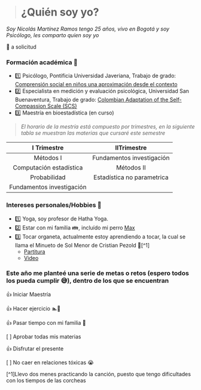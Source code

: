 > # ¿Quién soy yo? 

*Soy Nicolás Martínez Ramos tengo 25 años, vivo en Bogotá y soy Psicólogo, les comparto quien soy yo*

:email: a solicitud


### Formación académica :closed_book:
- :one: Psicólogo, Pontificia Universidad Javeriana, Trabajo de grado: [Comprensión social en niños una aproximación desde el contexto](https://repository.javeriana.edu.co/handle/10554/43624)
 - :two: Especialista en medición y evaluación psicológica, Universidad San Buenaventura, Trabajo de grado: [Colombian Adaptation of the Self-Compassion Scale (SCS)](https://www.psicothema.com/pii?pii=4784)
 - :three: Maestría en bioestadística (en curso)

> *El horario de la mestría está compuesto por trimestres, en la siguiente tabla se muestran las materias que cursaré este semestre*

|        I Trimestre         |        IITrimestre         |
|:------------------------:  | :-----------------:        |
|          Métodos I         | Fundamentos investigación  |
|   Computación estadística  | Métodos II                 |
|          Probabilidad      | Estadística no parametrica |
|Fundamentos investigación   |                            |


### Intereses personales/Hobbies :dancer:
 - :one: Yoga, soy profesor de Hatha Yoga. 
 - :two: Estar con mi familia :family:, incluído mi perro [Max](https://livejaverianaedu-my.sharepoint.com/:i:/g/personal/martineznicolas_javeriana_edu_co/EcSjUIc9MgJGhGmwce0WKkMBFFfu0te5RC0r6jo2i8vxdg?e=YK47SW)
 - :three: Tocar organeta, actualmente estoy aprendiendo a tocar, la cual se llama el Minueto de Sol Menor de Cristian Pezold :musical_note:[^1]
    - [Partitura](https://musescore.com/user/32208150/scores/6020110)
    - [Video](https://www.youtube.com/watch?v=NHih-vcYGwU)


### Este año me planteé una serie de metas o retos (espero todos los pueda cumplir :sweat_smile:), dentro de los que se encuentran
:+1: Iniciar Maestría 

:+1: Hacer ejercicio :swimmer::bicyclist:

:+1: Pasar tiempo con mi familia :rainbow:

[ ] Aprobar todas mis materias

:+1: Disfrutar el presente

[ ] No caer en relaciones tóxicas :sob:


[^1]Llevo dos menes practicando la canción, puesto que tengo dificultades con los tiempos de las corcheas
